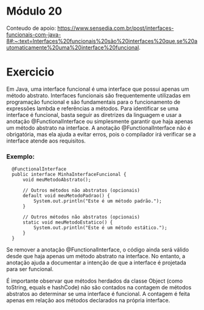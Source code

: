 # Módulo 20
Conteudo de apoio: https://www.sensedia.com.br/post/interfaces-funcionais-com-java-8#:~:text=Interfaces%20funcionais%20são%20interfaces%20que,se%20automaticamente%20uma%20interface%20funcional.
# Exercicio
Em Java, uma interface funcional é uma interface que possui apenas um método abstrato. Interfaces funcionais são frequentemente utilizadas em programação funcional e são fundamentais para o funcionamento de expressões lambda e referências a métodos. Para identificar se uma interface é funcional, basta seguir as diretrizes da linguagem e usar a anotação @FunctionalInterface ou simplesmente garantir que haja apenas um método abstrato na interface. A anotação @FunctionalInterface não é obrigatória, mas ela ajuda a evitar erros, pois o compilador irá verificar se a interface atende aos requisitos.

### Exemplo: 
      @FunctionalInterface
      public interface MinhaInterfaceFuncional {
          void meuMetodoAbstrato();
      
          // Outros métodos não abstratos (opcionais)
          default void meuMetodoPadrao() {
              System.out.println("Este é um método padrão.");
          }
      
          // Outros métodos não abstratos (opcionais)
          static void meuMetodoEstatico() {
              System.out.println("Este é um método estático.");
          }
      }

Se remover a anotação @FunctionalInterface, o código ainda será válido desde que haja apenas um método abstrato na interface. No entanto, a anotação ajuda a documentar a intenção de que a interface é projetada para ser funcional.

É importante observar que métodos herdados da classe Object (como toString, equals e hashCode) não são contados na contagem de métodos abstratos ao determinar se uma interface é funcional. A contagem é feita apenas em relação aos métodos declarados na própria interface.
